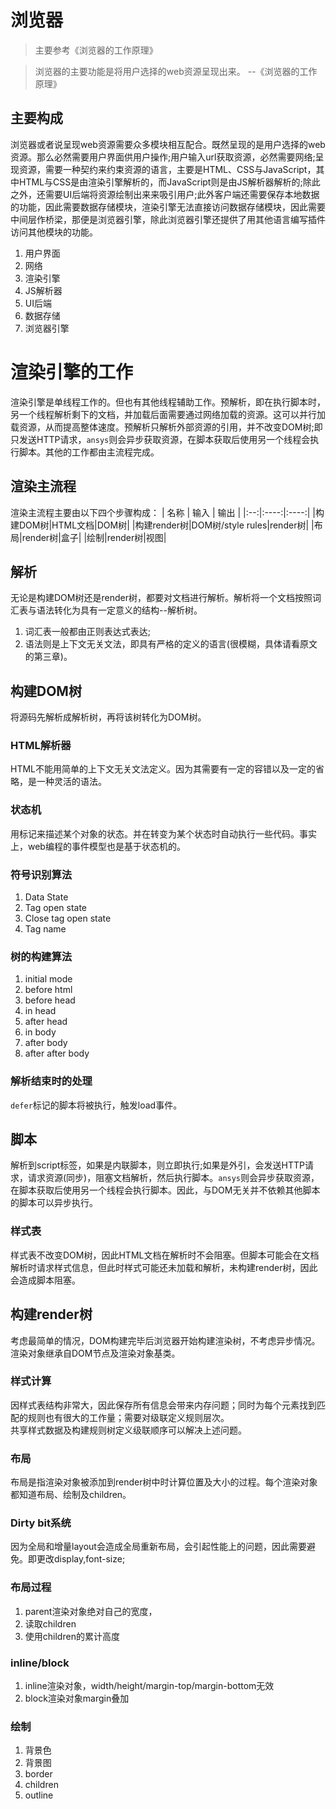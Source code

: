 # 浏览器
>主要参考《浏览器的工作原理》

>浏览器的主要功能是将用户选择的web资源呈现出来。 --《浏览器的工作原理》
## 主要构成
浏览器或者说呈现web资源需要众多模块相互配合。既然呈现的是用户选择的web资源。那么必然需要用户界面供用户操作;用户输入url获取资源，必然需要网络;呈现资源，需要一种契约来约束资源的语言，主要是HTML、CSS与JavaScript，其中HTML与CSS是由渲染引擎解析的，而JavaScript则是由JS解析器解析的;除此之外，还需要UI后端将资源绘制出来来吸引用户;此外客户端还需要保存本地数据的功能，因此需要数据存储模块，渲染引擎无法直接访问数据存储模块，因此需要中间层作桥梁，那便是浏览器引擎，除此浏览器引擎还提供了用其他语言编写插件访问其他模块的功能。
1. 用户界面
2. 网络
3. 渲染引擎
4. JS解析器
5. UI后端
6. 数据存储
7. 浏览器引擎

# 渲染引擎的工作
渲染引擎是单线程工作的。但也有其他线程辅助工作。预解析，即在执行脚本时，另一个线程解析剩下的文档，并加载后面需要通过网络加载的资源。这可以并行加载资源，从而提高整体速度。预解析只解析外部资源的引用，并不改变DOM树;即只发送HTTP请求，```ansys```则会异步获取资源，在脚本获取后使用另一个线程会执行脚本。其他的工作都由主流程完成。
## 渲染主流程
渲染主流程主要由以下四个步骤构成：
| 名称 | 输入 | 输出 |
|:--:|:----:|:----:|
|构建DOM树|HTML文档|DOM树|
|构建render树|DOM树/style rules|render树|
|布局|render树|盒子|
|绘制|render树|视图|
## 解析
无论是构建DOM树还是render树，都要对文档进行解析。解析将一个文档按照词汇表与语法转化为具有一定意义的结构--解析树。
1. 词汇表一般都由正则表达式表达;
2. 语法则是上下文无关文法，即具有严格的定义的语言(很模糊，具体请看原文的第三章)。
## 构建DOM树
将源码先解析成解析树，再将该树转化为DOM树。
### HTML解析器
HTML不能用简单的上下文无关文法定义。因为其需要有一定的容错以及一定的省略，是一种灵活的语法。
### 状态机
用标记来描述某个对象的状态。并在转变为某个状态时自动执行一些代码。事实上，web编程的事件模型也是基于状态机的。
### 符号识别算法
1. Data State
2. Tag open state
3. Close tag open state
4. Tag name
### 树的构建算法
1. initial mode
2. before html
3. before head
4. in head
5. after head
6. in body
7. after body
8. after after body
### 解析结束时的处理
```defer```标记的脚本将被执行，触发load事件。

## 脚本
解析到script标签，如果是内联脚本，则立即执行;如果是外引，会发送HTTP请求，请求资源(同步)，阻塞文档解析，然后执行脚本。```ansys```则会异步获取资源，在脚本获取后使用另一个线程会执行脚本。因此，与DOM无关并不依赖其他脚本的脚本可以异步执行。
### 样式表
样式表不改变DOM树，因此HTML文档在解析时不会阻塞。但脚本可能会在文档解析时请求样式信息，但此时样式可能还未加载和解析，未构建render树，因此会造成脚本阻塞。

## 构建render树
考虑最简单的情况，DOM构建完毕后浏览器开始构建渲染树，不考虑异步情况。渲染对象继承自DOM节点及渲染对象基类。
### 样式计算
因样式表结构非常大，因此保存所有信息会带来内存问题；同时为每个元素找到匹配的规则也有很大的工作量；需要对级联定义规则层次。<br>
共享样式数据及构建规则树定义级联顺序可以解决上述问题。
### 布局
布局是指渲染对象被添加到render树中时计算位置及大小的过程。每个渲染对象都知道布局、绘制及children。
### Dirty bit系统
因为全局和增量layout会造成全局重新布局，会引起性能上的问题，因此需要避免。即更改display,font-size;
### 布局过程
1. parent渲染对象绝对自己的宽度，
2. 读取children
3. 使用children的累计高度
### inline/block
1. inline渲染对象，width/height/margin-top/margin-bottom无效
2. block渲染对象margin叠加
### 绘制
1. 背景色
2. 背景图
3. border
4. children
5. outline
